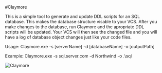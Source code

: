 #Claymore

This is a simple tool to generate and update DDL scripts for an SQL database. This makes the database structure visable to your VCS. After you make changes to the database, run Claymore and the apropriate DDL scripts will be updated. Your VCS will then see the changed file and you will have a log of database object changes just like your code files.

Usage: Claymore.exe -s [serverName] -d [databaseName] -o [outputPath]

Example: Claymore.exe -s sql.server.com -d Northwind -o .\sql

![Claymore](http://dl.dropbox.com/u/2989008/github/Claymore.png)